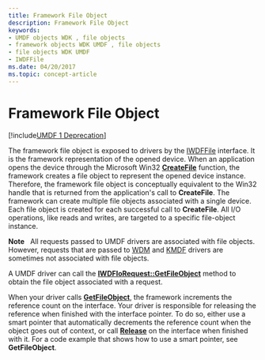 ```yaml
---
title: Framework File Object
description: Framework File Object
keywords:
- UMDF objects WDK , file objects
- framework objects WDK UMDF , file objects
- file objects WDK UMDF
- IWDFFile
ms.date: 04/20/2017
ms.topic: concept-article
---
```


# Framework File Object


[!include[UMDF 1 Deprecation](../includes/umdf-1-deprecation.md)]

The framework file object is exposed to drivers by the [IWDFFile](/windows-hardware/drivers/ddi/wudfddi/nn-wudfddi-iwdffile) interface. It is the framework representation of the opened device. When an application opens the device through the Microsoft Win32 [**CreateFile**](/windows/win32/api/fileapi/nf-fileapi-createfilea) function, the framework creates a file object to represent the opened device instance. Therefore, the framework file object is conceptually equivalent to the Win32 handle that is returned from the application's call to **CreateFile**. The framework can create multiple file objects associated with a single device. Each file object is created for each successful call to **CreateFile**. All I/O operations, like reads and writes, are targeted to a specific file-object instance.

**Note**   All requests passed to UMDF drivers are associated with file objects. However, requests that are passed to [WDM](../kernel/writing-wdm-drivers.md) and [KMDF](./index.md) drivers are sometimes not associated with file objects.

 

A UMDF driver can call the [**IWDFIoRequest::GetFileObject**](/windows-hardware/drivers/ddi/wudfddi/nf-wudfddi-iwdfiorequest-getfileobject) method to obtain the file object associated with a request.

When your driver calls [**GetFileObject**](/windows-hardware/drivers/ddi/wudfddi/nf-wudfddi-iwdfiorequest-getfileobject), the framework increments the reference count on the interface. Your driver is responsible for releasing the reference when finished with the interface pointer. To do so, either use a smart pointer that automatically decrements the reference count when the object goes out of context, or call [**Release**](/windows/win32/api/unknwn/nf-unknwn-iunknown-release) on the interface when finished with it. For a code example that shows how to use a smart pointer, see **GetFileObject**.

